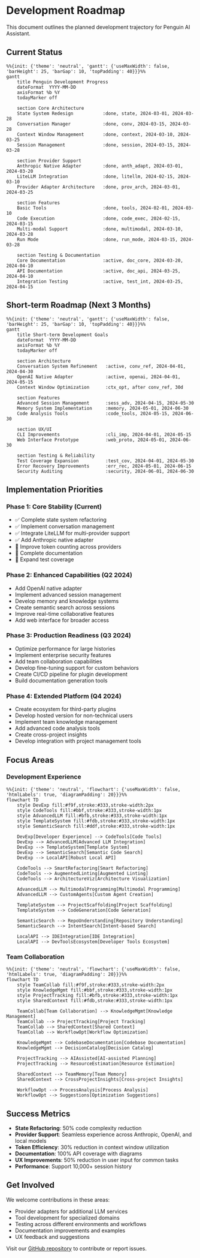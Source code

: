 # Development Roadmap

This document outlines the planned development trajectory for Penguin AI Assistant.

## Current Status

```mermaid
%%{init: {'theme': 'neutral', 'gantt': {'useMaxWidth': false, 'barHeight': 25, 'barGap': 10, 'topPadding': 40}}}%%
gantt
    title Penguin Development Progress
    dateFormat  YYYY-MM-DD
    axisFormat %b %Y
    todayMarker off
    
    section Core Architecture
    State System Redesign           :done, state, 2024-03-01, 2024-03-28
    Conversation Manager            :done, conv, 2024-03-15, 2024-03-28
    Context Window Management       :done, context, 2024-03-10, 2024-03-25
    Session Management              :done, session, 2024-03-15, 2024-03-28
    
    section Provider Support
    Anthropic Native Adapter        :done, anth_adapt, 2024-03-01, 2024-03-20
    LiteLLM Integration             :done, litellm, 2024-02-15, 2024-03-10
    Provider Adapter Architecture   :done, prov_arch, 2024-03-01, 2024-03-25
    
    section Features
    Basic Tools                     :done, tools, 2024-02-01, 2024-03-10
    Code Execution                  :done, code_exec, 2024-02-15, 2024-03-15
    Multi-modal Support             :done, multimodal, 2024-03-10, 2024-03-28
    Run Mode                        :done, run_mode, 2024-03-15, 2024-03-28
    
    section Testing & Documentation
    Core Documentation              :active, doc_core, 2024-03-20, 2024-04-10
    API Documentation               :active, doc_api, 2024-03-25, 2024-04-10
    Integration Testing             :active, test_int, 2024-03-25, 2024-04-15
```

## Short-term Roadmap (Next 3 Months)

```mermaid
%%{init: {'theme': 'neutral', 'gantt': {'useMaxWidth': false, 'barHeight': 25, 'barGap': 10, 'topPadding': 40}}}%%
gantt
    title Short-term Development Goals
    dateFormat  YYYY-MM-DD
    axisFormat %b %Y
    todayMarker off
    
    section Architecture
    Conversation System Refinement   :active, conv_ref, 2024-04-01, 2024-04-30
    OpenAI Native Adapter            :active, openai, 2024-04-01, 2024-05-15
    Context Window Optimization      :ctx_opt, after conv_ref, 30d
    
    section Features
    Advanced Session Management      :sess_adv, 2024-04-15, 2024-05-30
    Memory System Implementation     :memory, 2024-05-01, 2024-06-30
    Code Analysis Tools              :code_tools, 2024-05-15, 2024-06-30
    
    section UX/UI
    CLI Improvements                 :cli_imp, 2024-04-01, 2024-05-15
    Web Interface Prototype          :web_proto, 2024-05-01, 2024-06-30
    
    section Testing & Reliability
    Test Coverage Expansion          :test_cov, 2024-04-01, 2024-05-30
    Error Recovery Improvements      :err_rec, 2024-05-01, 2024-06-15
    Security Auditing                :security, 2024-06-01, 2024-06-30
```

## Implementation Priorities

### Phase 1: Core Stability (Current)

- ✅ Complete state system refactoring
- ✅ Implement conversation management
- ✅ Integrate LiteLLM for multi-provider support
- ✅ Add Anthropic native adapter
- 🔄 Improve token counting across providers
- 🔄 Complete documentation
- 🔄 Expand test coverage

### Phase 2: Enhanced Capabilities (Q2 2024)

- Add OpenAI native adapter
- Implement advanced session management
- Develop memory and knowledge systems
- Create semantic search across sessions
- Improve real-time collaborative features
- Add web interface for broader access

### Phase 3: Production Readiness (Q3 2024)

- Optimize performance for large histories
- Implement enterprise security features
- Add team collaboration capabilities
- Develop fine-tuning support for custom behaviors
- Create CI/CD pipeline for plugin development
- Build documentation generation tools

### Phase 4: Extended Platform (Q4 2024)

- Create ecosystem for third-party plugins
- Develop hosted version for non-technical users
- Implement team knowledge management
- Add advanced code analysis tools
- Create cross-project insights
- Develop integration with project management tools

## Focus Areas

### Development Experience

```mermaid
%%{init: {'theme': 'neutral', 'flowchart': {'useMaxWidth': false, 'htmlLabels': true, 'diagramPadding': 20}}}%%
flowchart TD
    style DevExp fill:#f9f,stroke:#333,stroke-width:2px
    style CodeTools fill:#bbf,stroke:#333,stroke-width:1px
    style AdvancedLLM fill:#bfb,stroke:#333,stroke-width:1px
    style TemplateSystem fill:#fdb,stroke:#333,stroke-width:1px
    style SemanticSearch fill:#ddf,stroke:#333,stroke-width:1px
    
    DevExp[Developer Experience] --> CodeTools[Code Tools]
    DevExp --> AdvancedLLM[Advanced LLM Integration]
    DevExp --> TemplateSystem[Template System]
    DevExp --> SemanticSearch[Semantic Code Search]
    DevExp --> LocalAPI[Robust Local API]
    
    CodeTools --> SmartRefactoring[Smart Refactoring]
    CodeTools --> AugmentedLinting[Augmented Linting]
    CodeTools --> ArchitectureViz[Architecture Visualization]
    
    AdvancedLLM --> MultimodalProgramming[Multimodal Programming]
    AdvancedLLM --> CustomAgents[Custom Agent Creation]
    
    TemplateSystem --> ProjectScaffolding[Project Scaffolding]
    TemplateSystem --> CodeGeneration[Code Generation]
    
    SemanticSearch --> RepoUnderstanding[Repository Understanding]
    SemanticSearch --> IntentSearch[Intent-based Search]
    
    LocalAPI --> IDEIntegration[IDE Integration]
    LocalAPI --> DevToolsEcosystem[Developer Tools Ecosystem]
```

### Team Collaboration

```mermaid
%%{init: {'theme': 'neutral', 'flowchart': {'useMaxWidth': false, 'htmlLabels': true, 'diagramPadding': 20}}}%%
flowchart TD
    style TeamCollab fill:#f9f,stroke:#333,stroke-width:2px
    style KnowledgeMgmt fill:#bbf,stroke:#333,stroke-width:1px
    style ProjectTracking fill:#bfb,stroke:#333,stroke-width:1px
    style SharedContext fill:#fdb,stroke:#333,stroke-width:1px
    
    TeamCollab[Team Collaboration] --> KnowledgeMgmt[Knowledge Management]
    TeamCollab --> ProjectTracking[Project Tracking]
    TeamCollab --> SharedContext[Shared Context]
    TeamCollab --> WorkflowOpt[Workflow Optimization]
    
    KnowledgeMgmt --> CodebaseDocumentation[Codebase Documentation]
    KnowledgeMgmt --> DecisionCatalog[Decision Catalog]
    
    ProjectTracking --> AIAssisted[AI-assisted Planning]
    ProjectTracking --> ResourceEstimation[Resource Estimation]
    
    SharedContext --> TeamMemory[Team Memory]
    SharedContext --> CrossProjectInsights[Cross-project Insights]
    
    WorkflowOpt --> ProcessAnalysis[Process Analysis]
    WorkflowOpt --> Suggestions[Optimization Suggestions]
```

## Success Metrics

- **State Refactoring**: 50% code complexity reduction
- **Provider Support**: Seamless experience across Anthropic, OpenAI, and local models
- **Token Efficiency**: 30% reduction in context window utilization
- **Documentation**: 100% API coverage with diagrams
- **UX Improvements**: 50% reduction in user input for common tasks
- **Performance**: Support 10,000+ session history

## Get Involved

We welcome contributions in these areas:

- Provider adapters for additional LLM services
- Tool development for specialized domains
- Testing across different environments and workflows
- Documentation improvements and examples
- UX feedback and suggestions

Visit our [GitHub repository](https://github.com/maximooch/penguin) to contribute or report issues. 